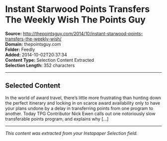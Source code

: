 # Instant Starwood Points Transfers The Weekly Wish The Points Guy

**Source:** http://thepointsguy.com/2014/10/instant-starwood-points-transfers-the-weekly-wish/  
**Domain:** thepointsguy.com  
**Folder:** Feedly  
**Added:** 2014-10-02T20:37:34  
**Content Type:** Selection Content Extracted  
**Selection Length:** 352 characters  


---

## Selected Content

In the world of award travel, there’s little more frustrating than hunting down the perfect itinerary and locking in on scarce award availability only to have your plans undone by a delay in transferring points from one program to another. Today TPG Contributor Nick Ewen calls out one notoriously slow transferable points program, and explains why […]

---

*This content was extracted from your Instapaper Selection field.*